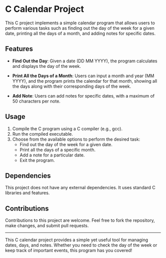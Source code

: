 # C Calendar Project

This C project implements a simple calendar program that allows users to perform various tasks such as finding out the day of the week for a given date, printing all the days of a month, and adding notes for specific dates.

## Features

- **Find Out the Day**: Given a date (DD MM YYYY), the program calculates and displays the day of the week.

- **Print All the Days of a Month**: Users can input a month and year (MM YYYY), and the program prints the calendar for that month, showing all the days along with their corresponding days of the week.

- **Add Note**: Users can add notes for specific dates, with a maximum of 50 characters per note.

## Usage

1. Compile the C program using a C compiler (e.g., gcc).
2. Run the compiled executable.
3. Choose from the available options to perform the desired task:
   - Find out the day of the week for a given date.
   - Print all the days of a specific month.
   - Add a note for a particular date.
   - Exit the program.

## Dependencies

This project does not have any external dependencies. It uses standard C libraries and features.

## Contributions

Contributions to this project are welcome. Feel free to fork the repository, make changes, and submit pull requests.

---

This C calendar project provides a simple yet useful tool for managing dates, days, and notes. Whether you need to check the day of the week or keep track of important events, this program has you covered!
